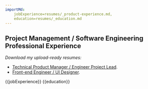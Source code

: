 ```yaml
---
importMd: 
    jobExperience=resumes/_product-experience.md, 
    education=resumes/_education.md
---
```


## Project Management / Software Engineering Professional Experience

*Download my upload-ready resumes:*
 - [Technical Product Manager / Engineer Project Lead](/resume/product.md).
 - [Front-end Engineer / UI Designer](/resume/software.md).

{{jobExperience}}
{{education}}